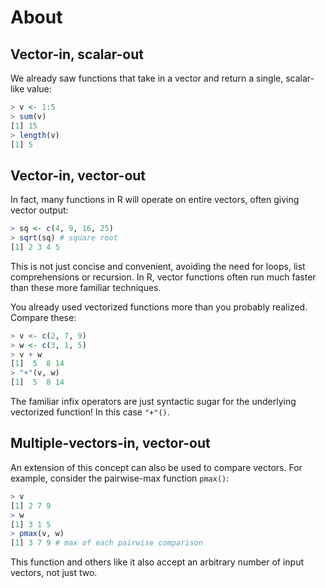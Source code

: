 # About

## Vector-in, scalar-out

We already saw functions that take in a vector and return a single, scalar-like value:

```R
> v <- 1:5
> sum(v)
[1] 15
> length(v)
[1] 5
```

## Vector-in, vector-out

In fact, many functions in R will operate on entire vectors, often giving vector output:

```R
> sq <- c(4, 9, 16, 25)
> sqrt(sq) # square root
[1] 2 3 4 5
```

This is not just concise and convenient, avoiding the need for loops, list comprehensions or recursion.
In R, vector functions often run much faster than these more familiar techniques.

You already used vectorized functions more than you probably realized. Compare these:

```R
> v <- c(2, 7, 9)
> w <- c(3, 1, 5)
> v + w
[1]  5  8 14
> "+"(v, w)
[1]  5  8 14
```

The familiar infix operators are just syntactic sugar for the underlying vectorized function! In this case `"+"()`.

## Multiple-vectors-in, vector-out

An extension of this concept can also be used to compare vectors.
For example, consider the pairwise-max function `pmax()`:

```R
> v
[1] 2 7 9
> w
[1] 3 1 5
> pmax(v, w)
[1] 3 7 9 # max of each pairwise comparison
```

This function and others like it also accept an arbitrary number of input vectors, not just two.
